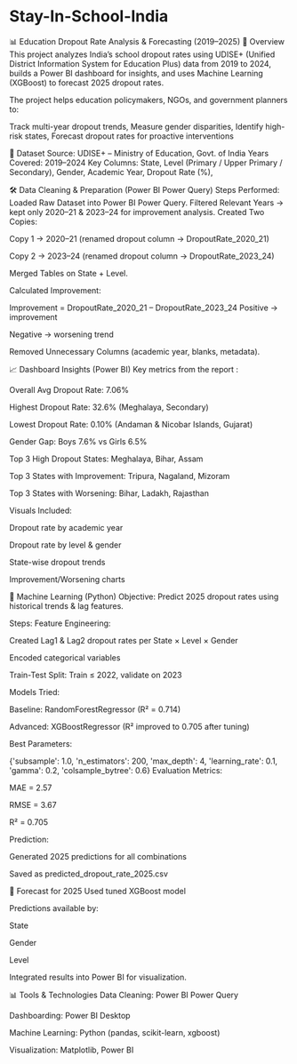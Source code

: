 # Stay-In-School-India

📊 Education Dropout Rate Analysis & Forecasting (2019–2025)
📌 Overview
This project analyzes India’s school dropout rates using UDISE+ (Unified District Information System for Education Plus) data from 2019 to 2024, builds a Power BI dashboard for insights, and uses Machine Learning (XGBoost) to forecast 2025 dropout rates.

The project helps education policymakers, NGOs, and government planners to:

Track multi-year dropout trends,
Measure gender disparities,
Identify high-risk states,
Forecast dropout rates for proactive interventions

📂 Dataset
Source: UDISE+ – Ministry of Education, Govt. of India
Years Covered: 2019–2024
Key Columns:
State,
Level (Primary / Upper Primary / Secondary),
Gender,
Academic Year,
Dropout Rate (%),

🛠 Data Cleaning & Preparation (Power BI Power Query)
Steps Performed:
Loaded Raw Dataset into Power BI Power Query.
Filtered Relevant Years → kept only 2020–21 & 2023–24 for improvement analysis.
Created Two Copies:

Copy 1 → 2020–21 (renamed dropout column → DropoutRate_2020_21)

Copy 2 → 2023–24 (renamed dropout column → DropoutRate_2023_24)

Merged Tables on State + Level.

Calculated Improvement:

Improvement = DropoutRate_2020_21 – DropoutRate_2023_24
Positive → improvement

Negative → worsening trend

Removed Unnecessary Columns (academic year, blanks, metadata).

📈 Dashboard Insights (Power BI)
Key metrics from the report
:

Overall Avg Dropout Rate: 7.06%

Highest Dropout Rate: 32.6% (Meghalaya, Secondary)

Lowest Dropout Rate: 0.10% (Andaman & Nicobar Islands, Gujarat)

Gender Gap: Boys 7.6% vs Girls 6.5%

Top 3 High Dropout States: Meghalaya, Bihar, Assam

Top 3 States with Improvement: Tripura, Nagaland, Mizoram

Top 3 States with Worsening: Bihar, Ladakh, Rajasthan

Visuals Included:

Dropout rate by academic year

Dropout rate by level & gender

State-wise dropout trends

Improvement/Worsening charts

🤖 Machine Learning (Python)
Objective:
Predict 2025 dropout rates using historical trends & lag features.

Steps:
Feature Engineering:

Created Lag1 & Lag2 dropout rates per State × Level × Gender

Encoded categorical variables

Train-Test Split: Train ≤ 2022, validate on 2023

Models Tried:

Baseline: RandomForestRegressor (R² = 0.714)

Advanced: XGBoostRegressor (R² improved to 0.705 after tuning)

Best Parameters:

{'subsample': 1.0, 'n_estimators': 200, 'max_depth': 4,
 'learning_rate': 0.1, 'gamma': 0.2, 'colsample_bytree': 0.6}
Evaluation Metrics:

MAE = 2.57

RMSE = 3.67

R² = 0.705

Prediction:

Generated 2025 predictions for all combinations

Saved as predicted_dropout_rate_2025.csv

🔮 Forecast for 2025
Used tuned XGBoost model

Predictions available by:

State

Gender

Level

Integrated results into Power BI for visualization.

📊 Tools & Technologies
Data Cleaning: Power BI Power Query

Dashboarding: Power BI Desktop

Machine Learning: Python (pandas, scikit-learn, xgboost)

Visualization: Matplotlib, Power BI
